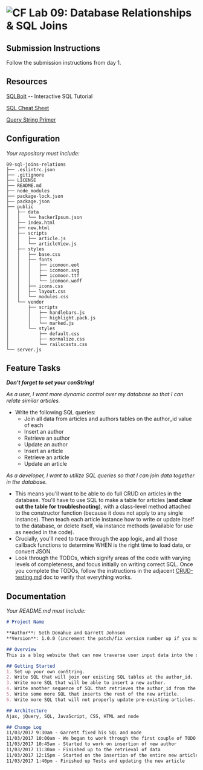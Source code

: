 ![CF](https://camo.githubusercontent.com/70edab54bba80edb7493cad3135e9606781cbb6b/687474703a2f2f692e696d6775722e636f6d2f377635415363382e706e67) Lab 09: Database Relationships & SQL Joins
===

## Submission Instructions
Follow the submission instructions from day 1.

## Resources  
[SQLBolt](http://sqlbolt.com/) -- Interactive SQL Tutorial

[SQL Cheat Sheet](http://www.cheat-sheets.org/sites/sql.su/)

[Query String Primer](https://en.wikipedia.org/wiki/Query_string)

## Configuration
_Your repository must include:_
```
09-sql-joins-relations
├── .eslintrc.json
├── .gitignore
├── LICENSE
├── README.md
├── node_modules
├── package-lock.json
├── package.json
├── public
│   ├── data
│   │   └── hackerIpsum.json
│   ├── index.html
│   ├── new.html
│   ├── scripts
│   │   ├── article.js
│   │   └── articleView.js
│   ├── styles
│   │   ├── base.css
│   │   ├── fonts
│   │   │   ├── icomoon.eot
│   │   │   ├── icomoon.svg
│   │   │   ├── icomoon.ttf
│   │   │   └── icomoon.woff
│   │   ├── icons.css
│   │   ├── layout.css
│   │   └── modules.css
│   └── vendor
│       ├── scripts
│       │   ├── handlebars.js
│       │   ├── highlight.pack.js
│       │   └── marked.js
│       └── styles
│           ├── default.css
│           ├── normalize.css
│           └── railscasts.css
└── server.js
```

## Feature Tasks
***Don't forget to set your conString!***

*As a user, I want more dynamic control over my database so that I can relate similar articles.*
- Write the following SQL queries:
  - Join all data from articles and authors tables on the author_id value of each
  - Insert an author
  - Retrieve an author
  - Update an author
  - Insert an article
  - Retrieve an article
  - Update an article


*As a developer, I want to utilize SQL queries so that I can join data together in the database.*
- This means you'll want to be able to do full CRUD on articles in the database. You'll have to use SQL to make a table for articles (**and clear out the table for troubleshooting**), with a class-level method attached to the constructor function (because it does not apply to any single instance). Then teach each article instance how to write or update itself to the database, or delete itself, via instance methods (available for use as needed in the code).
- Crucially, you'll need to trace through the app logic, and all those callback functions to determine WHEN is the right time to load data, or convert JSON.
- Look through the TODOs, which signify areas of the code with varying levels of completeness, and focus initially on writing correct SQL. Once you complete the TODOs, follow the instructions in the adjacent [CRUD-testing.md](CRUD-testing.md) doc to verify that everything works.


## Documentation
_Your README.md must include:_

```md
# Project Name

**Author**: Seth Donahue and Garrett Johnson
**Version**: 1.0.0 (increment the patch/fix version number up if you make more commits past your first submission)

## Overview
This is a blog website that can now traverse user input data into the server and utilize all forms of CRUD.

## Getting Started
1. Set up your own conString.
2. Write SQL that will join our existing SQL tables at the author_id.
3. Write more SQL that will be able to insert a new author.
4. Write another sequence of SQL that retrieves the author_id from the author's table for the new article.
5. Write some more SQL that inserts the rest of the new article.
6. Write more SQL that will not properly update pre-existing articles.

## Architecture
Ajax, jQuery, SQL, JavaScript, CSS, HTML and node

## Change Log
11/03/2017 9:30am - Garrett fixed his SQL and node
11/03/2017 10:00am - We began to work through the first couple of TODO's
11/03/2017 10:45am - Started to work on insertion of new author
11/03/2017 11:30am - Finished up to the retrieval of data
11/03/2017 12:15pm - Started on the insertion of the entire new article
11/03/2017 1:40pm - Finished up Tests and updating the new article
